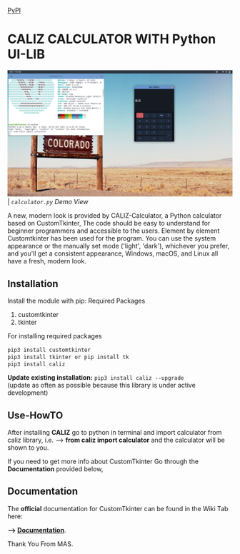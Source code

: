 [PyPI](https://pypi.org/project/caliz/)

# CALIZ CALCULATOR WITH Python UI-LIB

![](images/calculator.png)
| _`calculator.py` Demo View_

A new, modern look is provided by CALIZ-Calculator, a Python calculator based on CustomTkinter, The code should be easy to understand for beginner programmers and accessible to the users. Element by element Customtkinter has been used for the program.
You can use the system appearance or the manually set mode ('light', 'dark'), whichever you prefer, and you'll get a consistent appearance, Windows, macOS, and Linux all have a fresh, modern look.

## Installation
Install the module with pip:
Required Packages
1. customtkinter
2. tkinter

For installing required packages
```
pip3 install customtkinter
pip3 install tkinter or pip install tk
pip3 install caliz
```
**Update existing installation:** ```pip3 install caliz --upgrade```\
(update as often as possible because this library is under active development)

## Use-HowTO

After installing **CALIZ** go to python in terminal and import calculator from caliz library, 
i.e. --> **from caliz import calculator**
and the calculator will be shown to you.

If you need to get more info about CustomTkinter Go through the **Documentation** provided below,

## Documentation

The **official** documentation for CustomTkinter can be found in the Wiki Tab here:

**--> [Documentation](https://github.com/TomSchimansky/CustomTkinter/wiki)**.

Thank You From MAS.
